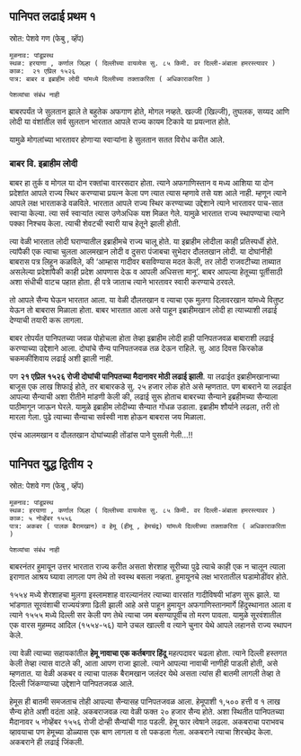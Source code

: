 
## पानिपत लढाई प्रथम १

स्रोत: पेशवे गण (फेबु , व्हॅप)

```
मूळनाव: पांडूप्रस्थ
स्थळ: हरयाणा , कर्णाल जिल्हा ( दिल्लीच्या वायव्येस सु. ८५ किमी. वर दिल्ली-अंबाला हमरस्त्यावर )
काळ:  २१ एप्रिल १५२६
पात्र: बाबर व इब्राहीम लोदी यांमध्ये दिल्लीच्या तक्ताकरिता ( अधिकाराकरिता )

पेशव्यांचा संबंध नाही

```

बाबरपर्यंत जे सुलतान झाले ते बहुतेक अफगाण होते, मोगल नव्हते. खल्जी (खिल्जी), तुघलक, सय्यद आणि लोदी या वंशांतील सर्व सुलतान भारतात आपले राज्य कायम टिकावे या प्रयत्नात होते. 

यामुळे मोगलांच्या भारतावर होणाऱ्या स्वाऱ्यांना हे सुलतान सतत विरोध करीत आले. 

### बाबर वि. इब्राहीम लोदी 

बाबर हा तुर्क व मोगल या दोन रक्तांचा वाररसदार होता. त्याने अफगाणिस्तान व मध्य आशिया या दोन प्रदेशांत आपले राज्य स्थिर करण्याचा प्रयत्न केला पण त्यात त्यास म्हणावे तसे यश आले नाही. म्हणून त्याने आपले लक्ष भारताकडे वळविले. भारतात आपले राज्य स्थिर करण्याच्या उद्देशाने त्याने भारतावर पाच-सात स्वाऱ्या केल्या. त्या सर्व स्वाऱ्यांत त्यास उणेअधिक यश मिळत गेले. यामुळे भारतात राज्य स्थापण्याचा त्याने पक्का निश्चय केला. त्याची शेवटची स्वारी याच हेतूने झाली होती.

त्या वेळी भारतात लोदी घराण्यातील इब्राहीमचे राज्य चालू होते. या इब्राहीम लोदीला काही प्रतिस्पर्धी होते. त्यांपैकी एक त्याचा चुलता आलमखान लोदी व दुसरा पंजाबचा सुभेदार दौलतखान लोदी. या दोघांनीही बाबरास पत्र लिहून कळविले, की ‘आम्हास गादीवर बसविण्यास मदत केली, तर लोदी राजवटीच्या ताब्यात असलेल्या प्रदेशांपैकी काही प्रदेश आपणास देऊ व आपली अधिसत्ता मानू’. बाबर आपल्या हेतूच्या पूर्तीसाठी अशा संधीची वाटच पहात होता. ही पत्रे जाताच त्याने भारतावर स्वारी करण्याचे ठरवले. 

तो आपले सैन्य घेऊन भारतात आला. या वेळी दौलतखान व त्याचा एक मुलगा दिलावरखान यांमध्ये वितुष्ट येऊन तो बाबरास मिळाला होता. बाबर भारतात आला असे पाहून इब्राहीमखान लोदी हा त्याच्याशी लढाई देण्याची तयारी करू लागला.

बाबर तोपर्यंत पानिपतच्या जवळ पोहोचला होता तेव्हा इब्राहीम लोदी हाही पानिपतजवळ बाबाराशी लढाई करण्याच्या उद्देशाने आला. दोघांचे सैन्य पानिपतजवळ तळ देऊन राहिले. सु. आठ दिवस किरकोळ चकमकीशिवाय लढाई अशी झाली नाही.

पण **२१ एप्रिल १५२६ रोजी दोघांची पानिपतच्या मैदानावर मोठी लढाई झाली**. या लढाईत इब्राहीमखानाच्या बाजूस एक लाख शिफाई होते, तर बाबारकडे सु. २५ हजार लोक होते असे म्हणतात.  पण बाबराने या लढाईत आपल्या सैन्याची अशा रीतीने मांडणी केली की, लढाई सुरू होताच बाबरच्या सैन्याने इब्रहीमच्या सैन्याला पाठीमागून जाऊन घेरले. यामुळे इब्राहीम लोदीच्या सैन्यात गोंधळ उडाला. इब्राहीम शौर्याने लढला, तरी तो मारला गेला. पुढे त्याच्या सैन्याचा सर्वस्वी नाश होऊन बाबरास जय मिळाला.

एवंच आलमखान व दौलतखान दोघांच्याही तोंडांस पाने पुसली गेली...!!


## पानिपत युद्ध द्वितीय २

स्रोत: पेशवे गण (फेबु , व्हॅप)

```
मूळनाव: पांडूप्रस्थ
स्थळ: हरयाणा , कर्णाल जिल्हा ( दिल्लीच्या वायव्येस सु. ८५ किमी. वर दिल्ली-अंबाला हमरस्त्यावर )
काळ: ५ नोव्हेंबर १५५६
पात्र: अकबर ( पालक बैरामखान) व हेमू (हीमू , हेमचंद्र) यांमध्ये दिल्लीच्या तक्ताकरिता ( अधिकाराकरिता )

पेशव्यांचा संबंध नाही

```

बाबरनंतर हुमायून उत्तर भारतात राज्य करीत असता शेरशाह सूरीच्या पुढे त्याचे काही एक न चालून त्याला इराणात आश्रय घ्यावा लागला पण तेथे तो स्वस्थ बसला नव्हता. हुमायूनचे लक्ष भारतातील घडामोडींवर होते. 

१५५४ मध्ये शेरशाहचा मुलगा इस्लामशाह वारल्यानंतर त्याच्या वारसांत गादीविषयी भांडण सुरू झाले. या भांडणात सूरवंशाची राज्ययंत्रणा ढिली झाली आहे असे पाहून हुमायून अफगाणिस्तानमार्गे हिंदुस्थानात आला व त्याने १५५५ मध्ये दिल्ली सर केली पण तेथे त्याचा जम बसण्यापूर्वीच तो मरण पावला. यामुळे सूरवंशातील एक वारस मुहम्मद आदिल (१५५४-५६) याने उचल खाल्ली व त्याने चुनार येथे आपले लहानसे राज्य स्थापन केले.

त्या वेळी त्याच्या सहायकांतील **हेमू नावाचा एक कर्तबगार हिंदू** महत्पदावर चढला होता. त्याने दिल्ली हस्तगत केली तेव्हा त्यास वाटले की, आता आपण राजा झालो. त्याने आपल्या नावाची नाणीही पाडली होती, असे म्हणतात. या वेळी अकबर व त्याचा पालक बैरामखान जलंदर येथे असता त्यांस ही बातमी लागली तेव्हा ते दिल्ली जिंकण्याच्या उद्देशाने पानिपतजवळ आले.

हेमूस ही बातमी समजताच तोही आपल्या सैन्यासह पानिपतजवळ आला. हेमूपाशी १,५०० हत्ती व १ लाख सैन्य होते अशी वदंता आहे. अकबराजवळ त्या वेळी फक्त २० हजार सैन्य होते. अशा स्थितीत पानिपतच्या मैदानावर ५ नोव्हेंबर १५५६ रोजी दोन्ही सैन्यांची गाठ पडली. हेमू फार त्वेषाने लढला. अकबराचा पराभवच व्हावयाचा पण हेमूच्या डोळ्यास एक बाण लागला व तो पकडला गेला. अकबराने त्याचा शिरच्छेद केला. अकबराने ही लढाई जिंकली.

